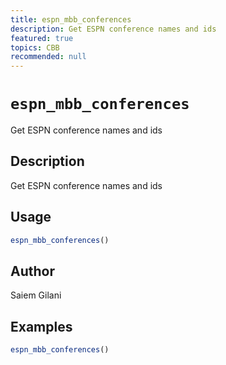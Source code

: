 ```yaml
---
title: espn_mbb_conferences
description: Get ESPN conference names and ids
featured: true
topics: CBB
recommended: null
---
```

# `espn_mbb_conferences`

Get ESPN conference names and ids


## Description

Get ESPN conference names and ids


## Usage

```r
espn_mbb_conferences()
```


## Author

Saiem Gilani


## Examples

```r
espn_mbb_conferences()
```


